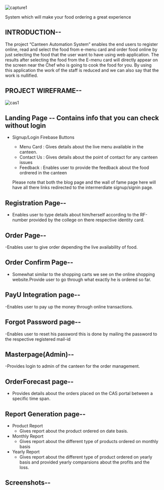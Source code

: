 ![capture1](https://user-images.githubusercontent.com/37934048/47583333-bcb1c200-d974-11e8-97f4-a06fd77603a4.JPG)
           
System which will make your food ordering a great experience

## INTRODUCTION--
The project “Canteen Automation System” enables the end users to register online, read and select the food from e-menu card and order food online by just selecting the food that the user want to have using web application. The results after selecting the food from the E-menu card will directly appear on the screen near the Chef who is going to cook the food for you. By using this application the work of the staff is reduced and we can also say that the work is nullified.

## PROJECT WIREFRAME--
![cas1](https://user-images.githubusercontent.com/37934048/47583780-0d75ea80-d976-11e8-9d85-2332d198133c.jpg)

## Landing Page -- Contains info that you can check without login
- Signup/Login Firebase Buttons    
    - Menu Card    : Gives details about the live menu available in the canteen.
    - Contact Us   : Gives details about the point of contact for any canteen issues
    - Feedback     : Enables user to provide the feedback about the food ordrered in the canteen

    Please note that both the blog page and the wall of fame page here will have all there links redirected to the intermerdiate signup/signin page.

## Registration Page--
- Enables user to type details about him/herself according to the RF-number provided by the college on there respective identity card.

## Order Page--
-Enables user to give order depending the live availability of food.

## Order Confirm Page--
- Somewhat similar to the shopping carts we see on the online shopping website.Provide user to go through what exactly he is ordered so far.

## PayU Integration page--
-Enables user to pay up the money through online transactions.

## Forgot Password page--
-Enables user to reset his password this is done by mailing the password to the respective registered mail-id

## Masterpage(Admin)--
-Provides login to admin of the canteen for the order management.

## OrderForecast page--
- Provides details about the orders placed on the CAS portal between a specific time span.

## Report Generation page--
- Product Report
     - Gives report about the product ordered on date basis.
- Monthly Report
     - Gives report about the different type of products ordered on monthly basis
- Yearly Report
     - Gives report about the different type of product ordered on yearly basis and provided yearly comparsions about the profits and the loss.
     
## Screenshots--


